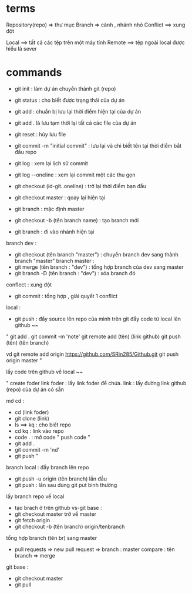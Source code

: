 # terms
Repository(repo) => thư mục
Branch  => cành , nhánh nhỏ
Conflict ==> xung đột 

Local ==> tất cả các tệp trên một máy tính
Remote ==> tệp ngoài local được hiểu là sever

# commands
  - git init : làm dự  án chuyển thành git (repo)
  - git status : cho biết được trạng thái của dự án
  - git add : chuẩn bị lưu lại thời điểm hiện tại của dự án
  - git add . là lưu tạm thời lại tất cả các file của dự án
  - git reset : hủy lưu file 
  - git commit -m "initial commit" : lưu lại và chi biết tên tại thời điểm bắt đầu repo
  - git log : xem lại lịch sử commit
  - git log --oneline : xem lại commit một các thu gọn
  - git checkout (id-git..oneline)          : trở lại thời điểm bạn đầu

  - git checkout master : qoay lại hiện tại
  - git branch : mặc định master
  - git checkout -b (tên branch name) : tạo branch mới 
  - git branch : đi vào nhánh hiện tại

branch dev :
  - git checkout (tên branch "master") : chuyển branch dev sang thành branch "master"
branch master : 
  - git merge (tên branch : "dev") : tổng hợp branch của dev sang master 
  - git branch -D (tên branch : "dev") : xóa branch đó 

conflect : xung đột
  - git commit : tổng hợp , giải quyết 1 conflict

local : 
  - git push : đẩy source lên repo của mình trên git
đẩy code từ local lên github ~~

" git add . 
  git commit -m 'note'
  git remote add (tên)  (link github)
  git push (tên) (tên branch) 

  vd git remote add origin https://github.com/SRin285/Github.git
     git push origin master
"

lấy code trên github về local ~~

"
 create foder
 link foder : lấy link foder để chứa. 
 link : lấy đường link github (repo) của dự án có sẵn 

mở cd : 
  - cd (link foder)
  - git clone (link)
  - ls ==> kq : cho biết repo
  - cd kq : link vào repo
  - code . : mở code
  " push code "
  - git add . 
  - git commit -m 'nd'
  - git push
"

branch local : đẩy branch lên repo

   - git push -u origin  (tên branch) lần đầu 
   - git push : lần sau dùng git put bình thường

lấy branch repo về local
   - tạo brach ở trên github
   vs-git base : 
   - git checkout master trở về master
   - git fetch origin
   - git checkout -b (tên branch) origin/tenbranch 

tổng hợp branch (tên br) sang master
   - pull requests => new pull request => branch : master  compare : tên branch => merge

git base : 
   - git checkout master 
   - git pull 
	
